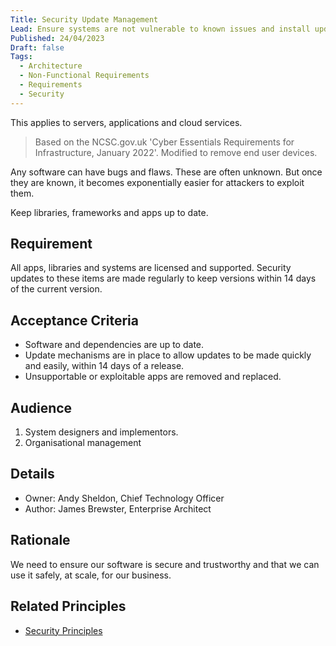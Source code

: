 ```yaml
---
Title: Security Update Management
Lead: Ensure systems are not vulnerable to known issues and install updates when fixes are available.
Published: 24/04/2023
Draft: false
Tags:
  - Architecture
  - Non-Functional Requirements
  - Requirements
  - Security
---
```

This applies to servers, applications and cloud services.

> Based on the NCSC.gov.uk 'Cyber Essentials Requirements for Infrastructure, January 2022'. Modified to remove end user devices.

Any software can have bugs and flaws. These are often unknown. But once they are known, it becomes exponentially easier for attackers to exploit them.

Keep libraries, frameworks and apps up to date.

## Requirement

All apps, libraries and systems are licensed and supported. Security updates to these items are made regularly to keep versions within 14 days of the current version.

## Acceptance Criteria

* Software and dependencies are up to date.
* Update mechanisms are in place to allow updates to be made quickly and easily, within 14 days of a release.
* Unsupportable or exploitable apps are removed and replaced.

## Audience

  1. System designers and implementors.
  2. Organisational management

## Details

* Owner: Andy Sheldon, Chief Technology Officer
* Author: James Brewster, Enterprise Architect

## Rationale

We need to ensure our software is secure and trustworthy and that we can use it safely, at scale, for our business.

## Related Principles

* [Security Principles](xref:security-principles)
